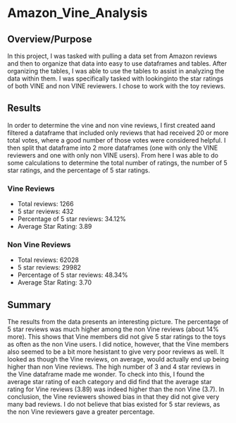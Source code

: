 # Amazon_Vine_Analysis

## Overview/Purpose

In this project, I was tasked with pulling a data set from Amazon reviews and then to organize that data into easy to use dataframes and tables.  After organizing the tables, I was able to use the tables to assist in analyzing the data within them.  I was specifically tasked with lookinginto the star ratings of both VINE and non VINE reviewers. I chose to work with the toy reviews.

## Results
In order to determine the vine and non vine reviews, I first created aand filtered a dataframe that included only reviews that had received 20 or more total votes, where a good number of those votes were considered helpful.  I then split that dataframe into 2 more dataframes (one with only the VINE reviewers and one with only non VINE users).  From here I was able to do some calculations to determine the total number of ratings, the number of 5 star ratings, and the percentage of 5 star ratings.

### Vine Reviews
- Total reviews: 1266
- 5 star reviews: 432
- Percentage of 5 star reviews: 34.12%
- Average Star Rating: 3.89

### Non Vine Reviews
- Total reviews: 62028
- 5 star reviews: 29982
- Percentage of 5 star reviews: 48.34%
- Average Star Rating: 3.70


## Summary
The results from the data presents an interesting picture.  The percentage of 5 star reviews was much higher among the non Vine reviews (about 14% more).  This shows that Vine members did not give 5 star ratings to the toys as often as the non Vine users.  I did notice, however, that the Vine members also seemed to be a bit more hesistant to give very poor reviews as well.  It looked as though the Vine reviews, on average, would actually end up being higher than non Vine reviews.  The high number of 3 and 4 star reviews in the Vine dataframe made me wonder.  To check into this, I found the average star rating of each category and did find that the average star rating for Vine reviews (3.89) was indeed higher than the non Vine (3.7).  In conclusion, the Vine reviewers showed bias in that they did not give very many bad reviews.  I do not believe that bias existed for 5 star reviews, as the non Vine reviewers gave a greater percentage.

